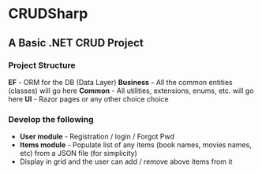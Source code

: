 # CRUDSharp

## A Basic .NET CRUD Project

### Project Structure

**EF**       - ORM for the DB (Data Layer)
**Business** - All the common entities (classes) will go here
**Common**   - All utilities, extensions, enums, etc. will go here
**UI**       - Razor pages or any other choice choice

### Develop the following

- **User module** - Registration / login / Forgot Pwd
- **Items module** - Populate list of any items (book names, movies names, etc) from a JSON file (for simplicity)
- Display in grid and the user can add / remove above items from it
